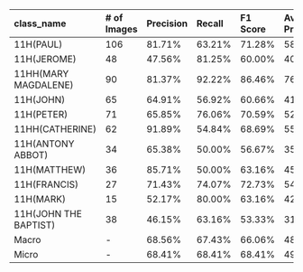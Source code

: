| class_name            | # of Images   | Precision   | Recall   | F1 Score   | Average Precision   |
|:----------------------|:--------------|:------------|:---------|:-----------|:--------------------|
| 11H(PAUL)             | 106           | 81.71%      | 63.21%   | 71.28%     | 58.23%              |
| 11H(JEROME)           | 48            | 47.56%      | 81.25%   | 60.00%     | 40.16%              |
| 11HH(MARY MAGDALENE)  | 90            | 81.37%      | 92.22%   | 86.46%     | 76.23%              |
| 11H(JOHN)             | 65            | 64.91%      | 56.92%   | 60.66%     | 41.68%              |
| 11H(PETER)            | 71            | 65.85%      | 76.06%   | 70.59%     | 52.96%              |
| 11HH(CATHERINE)       | 62            | 91.89%      | 54.84%   | 68.69%     | 55.12%              |
| 11H(ANTONY ABBOT)     | 34            | 65.38%      | 50.00%   | 56.67%     | 35.56%              |
| 11H(MATTHEW)          | 36            | 85.71%      | 50.00%   | 63.16%     | 45.90%              |
| 11H(FRANCIS)          | 27            | 71.43%      | 74.07%   | 72.73%     | 54.09%              |
| 11H(MARK)             | 15            | 52.17%      | 80.00%   | 63.16%     | 42.25%              |
| 11H(JOHN THE BAPTIST) | 38            | 46.15%      | 63.16%   | 53.33%     | 31.51%              |
| Macro                 | -             | 68.56%      | 67.43%   | 66.06%     | 48.52%              |
| Micro                 | -             | 68.41%      | 68.41%   | 68.41%     | 49.67%              |
